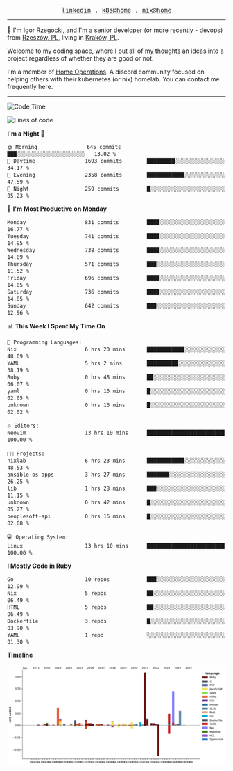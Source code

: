 <p align="center">
  <samp>
    <a href="https://www.linkedin.com/in/ajgon">linkedin</a> .
    <a href="https://github.com/deedee-ops/k8s-gitops">k8s@home</a> .
    <a href="https://github.com/deedee-ops/nixlab">nix@home</a>
  </samp>
</p>

----------------------------------------------------------------

:wave: I'm Igor Rzegocki, and I'm a senior developer (or more recently - devops) from [Rzeszów, PL](https://en.wikipedia.org/wiki/Rzesz%C3%B3w), living in [Kraków, PL](https://en.wikipedia.org/wiki/Krak%C3%B3w).

Welcome to my coding space, where I put all of my thoughts an ideas into a project regardless of whether they are good or not.

I'm a member of [Home Operations](https://discord.gg/home-operations). A discord community focused on helping others with their kubernetes (or nix) homelab. You can contact me frequently here.

----------------------------------------------------------------

<!--START_SECTION:waka-->
![Code Time](http://img.shields.io/badge/Code%20Time-302%20hrs%2021%20mins-blue)

![Lines of code](https://img.shields.io/badge/From%20Hello%20World%20I%27ve%20Written-4.1%20million%20lines%20of%20code-blue)

**I'm a Night 🦉** 

```text
🌞 Morning                645 commits         ███░░░░░░░░░░░░░░░░░░░░░░   13.02 % 
🌆 Daytime                1693 commits        █████████░░░░░░░░░░░░░░░░   34.17 % 
🌃 Evening                2358 commits        ████████████░░░░░░░░░░░░░   47.59 % 
🌙 Night                  259 commits         █░░░░░░░░░░░░░░░░░░░░░░░░   05.23 % 
```
📅 **I'm Most Productive on Monday** 

```text
Monday                   831 commits         ████░░░░░░░░░░░░░░░░░░░░░   16.77 % 
Tuesday                  741 commits         ████░░░░░░░░░░░░░░░░░░░░░   14.95 % 
Wednesday                738 commits         ████░░░░░░░░░░░░░░░░░░░░░   14.89 % 
Thursday                 571 commits         ███░░░░░░░░░░░░░░░░░░░░░░   11.52 % 
Friday                   696 commits         ████░░░░░░░░░░░░░░░░░░░░░   14.05 % 
Saturday                 736 commits         ████░░░░░░░░░░░░░░░░░░░░░   14.85 % 
Sunday                   642 commits         ███░░░░░░░░░░░░░░░░░░░░░░   12.96 % 
```


📊 **This Week I Spent My Time On** 

```text
💬 Programming Languages: 
Nix                      6 hrs 20 mins       ████████████░░░░░░░░░░░░░   48.09 % 
YAML                     5 hrs 2 mins        ██████████░░░░░░░░░░░░░░░   38.19 % 
Ruby                     0 hrs 48 mins       ██░░░░░░░░░░░░░░░░░░░░░░░   06.07 % 
yaml                     0 hrs 16 mins       █░░░░░░░░░░░░░░░░░░░░░░░░   02.05 % 
unknown                  0 hrs 16 mins       █░░░░░░░░░░░░░░░░░░░░░░░░   02.02 % 

🔥 Editors: 
Neovim                   13 hrs 10 mins      █████████████████████████   100.00 % 

🐱‍💻 Projects: 
nixlab                   6 hrs 23 mins       ████████████░░░░░░░░░░░░░   48.53 % 
ansible-os-apps          3 hrs 27 mins       ███████░░░░░░░░░░░░░░░░░░   26.25 % 
lib                      1 hrs 28 mins       ███░░░░░░░░░░░░░░░░░░░░░░   11.15 % 
unknown                  0 hrs 42 mins       █░░░░░░░░░░░░░░░░░░░░░░░░   05.27 % 
peoplesoft-api           0 hrs 16 mins       █░░░░░░░░░░░░░░░░░░░░░░░░   02.08 % 

💻 Operating System: 
Linux                    13 hrs 10 mins      █████████████████████████   100.00 % 
```

**I Mostly Code in Ruby** 

```text
Go                       10 repos            ███░░░░░░░░░░░░░░░░░░░░░░   12.99 % 
Nix                      5 repos             ██░░░░░░░░░░░░░░░░░░░░░░░   06.49 % 
HTML                     5 repos             ██░░░░░░░░░░░░░░░░░░░░░░░   06.49 % 
Dockerfile               3 repos             █░░░░░░░░░░░░░░░░░░░░░░░░   03.90 % 
YAML                     1 repo              ░░░░░░░░░░░░░░░░░░░░░░░░░   01.30 % 
```



**Timeline**

![Lines of Code chart](https://raw.githubusercontent.com/ajgon/ajgon/master/assets/bar_graph.png)


<!--END_SECTION:waka-->
